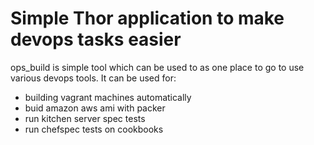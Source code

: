 # Simple Thor application to make devops tasks easier

ops_build is simple tool which can be used to as one place to go to use various devops tools. It can be used for:

* building vagrant machines automatically
* buid amazon aws ami with packer
* run kitchen server spec tests
* run chefspec tests on cookbooks
